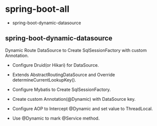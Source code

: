 # spring-boot-all

- spring-boot-dynamic-datasource

## spring-boot-dynamic-datasource

Dynamic Route DataSource to Create SqlSessionFactory with custom Annotation.

- Configure Druid(or Hikari) for DataSource.

- Extends AbstractRoutingDataSource and Override determineCurrentLookupKey().

- Configure Mybatis to Create SqlSessionFactory.

- Create custom Annotation(@Dynamic) with DataSource key.

- Configure AOP to Intercept @Dynamic and set value to ThreadLocal.

- Use @Dynamic to mark @Service method.